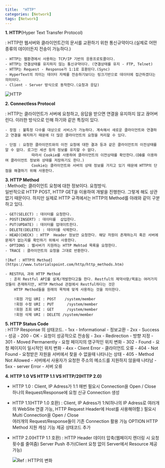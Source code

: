 ```yaml
---
title:  "HTTP"
categories: [Network]
tags: [Network]
---
```


    
**1. HTTP**(Hyper Text Transfer Protocol)    

:  HTTP란 웹서버와 클라이언트간의 문서를 교환하기 위한 통신규약이다.(실제로 어떤종류의 데이터든지 전송이 가능하다.)    

    - HTTP는 웹환경에서 사용하는 TCP/IP 기반의 응용프로토콜이다. 
	- HTTP는 연결상태를 유지하지 않는 통신규약이다. (연결상태를 유지 - FTP, Telnet)
	- HTTP는 Request - Response가 1:1로 호환된다.(Sync)
	- HyperText의 의미는 데이터 자체를 전송하기보다는 링크기반으로 데이터에 접근하겠다는 의미이다.
    - Client - Server 방식으로 동작한다.(요청과 응답)

![HTTP](https://parkmh04.github.io/images/http.PNG)

    
**2. Connectless Protocol**    

: HTTP는 클라이언트가 서버에 요청하고, 응답을 받으면 연결을 유지하지 않고 끊어버린다. 이러한 방식으로 인해 하기와 같은 특징이 있다.
    
    - 장점 : 불특정 다수를 대상으로 서비스가 가능하다. 계속해서 새로운 클라이언트와 연결하고 연결을 해지하기 때문에 더 많은 클라이언트의 요청을 처리할 수 있다.
    
	- 단점 : 요청한 클라이언트와의 이전 요청에 대한 결과 등과 같은 클라이언트의 이전상태를 알 수 없다. 로그인 세션 등의 정보를 유지할 수 없다.
	            따라서 Cookie를 사용하여 클라이언트의 이전상태를 확인한다.(DB를 이용하여 클라이언트 정보와 상태를 저장하기도 한다.)
                Cookie는 클라이언트와 서버의 상태 정보를 가지고 있기 때문에 HTTP의 단점을 해결하기 위해 사용한다.
    
**3. HTTP Method**    
:	Method는 클라이언트 요청에 대한 정보이다. 요청방식.  
    일반적으로 HTTP POST, HTTP GET을 이용하여 개발을 진행한다.  그렇게 해도 상관없기 때문이다.
	하지만 실제로 HTTP 규격에서는 HTTP의 Method를 아래와 같이 구분하고 있다.
    
	- GET(SELECT) : 데이터를 요청한다.
	- POST(INSERT) : 데이터를  삽입한다.
	- PUT(UPDATE) : 데이터를 업데이트한다.
	- DELETE(DELETE) : 데이터를 삭제한다.
	- HEAD(CHECK) : HTTP  Header 정보만 요청한다. 해당 자원이 존재하는지 혹은 서버에 문제가 없는지를 확인하기 위해서 사용한다.
    - OPTIONS : 웹서버가 지원하는 HTTP Mehtod 목록을 요청한다.
	- TRACE : 클라이언트의 요청을 그대로 반환한다. 
   
	![Ref : HTTP의 Method](https://www.tutorialspoint.com/http/http_methods.htm)    
  
	- RESTFUL 과와 HTTP Method
	  : 흔히 Restful API를 설계/개발한다고들 한다. Restful의 제약사항/목표는 여러가지 것들이 존재하지만, HTTP Method 관점에서 Restful하다는 것은
	    HTTP Method들을 원래의 목적에 맞게 사용하는 것을 의미한다.
  
		!회원 가입 URI : POST    /system/member
		!회원 수정 URI : PUT      /system/member
		!회원 조회 URI : GET      /system/member
		!회원 삭제 URI : DELETE /system/member

**5. HTTP Status Code**    
:   HTTP Response 의 상태코드.
	- 1xx - Informational - 정보교환
	- 2xx - Success - 성공
	- 200 - OK	- 요청이 성공적으로 전송됨
	- 3xx - Redirection - 방향 지정
	- 301 - Moved Permanently - 요청 페이지의 영구적인 위치 변화
	- 302 - Found	- 요청 페이지이 일시적인 위치 변화
	- 4xx - Client Error - 클라이언트 오류
	- 404 - Not Found - 요청받은 자원을 서버에서 찾을 수 없을때 나타나는 상태 
	- 405 - Method Not Allowed - 서버에서 사용자가 요청한 주소의 메소드를 지원하지 않을때 나타남
	- 5xx - server Error - 서버 오류

		
**4. HTTP 1.0  VS HTTP 1.1 VS HTTP/2(HTTP 2.0)**
   - HTTP 1.0
     : Client,  IP Adress가 1:1
	   매번 필요시 Connection을 Open / Close
	   하나의 Request/Response에 요청 신규 Connection 생성

   - HTTP 1.1(HTTP 1.0 호환)
     : Client,  IP Adress가 1:N(하나의 IP Adress로 여러개의 WebSite 연결 가능, HTTP Request Header에 Host를 사용해야함.)
	   필요시 Multi Connection을 Open / Close	 
	   여러개의 Request/Response들이 기존 Connection 활용 가능
	   OPTION HTTP Method 지원
	   캐싱 기능 제공
	   상태코드 추가

   - HTTP 2.0(HTTP 1.1 호환)
    : HTTP Header 데이터 압축(웹페이지 렌더링 시 요청 횟수를 줄여줌)
	  Server Push 추가(Client 요청 없이 Server에서 Resource 제공 가능)
	  
	  ![Ref : HTTP의 변화](http://sejoong.github.io/dev/2015/02/15/dev/) 
	